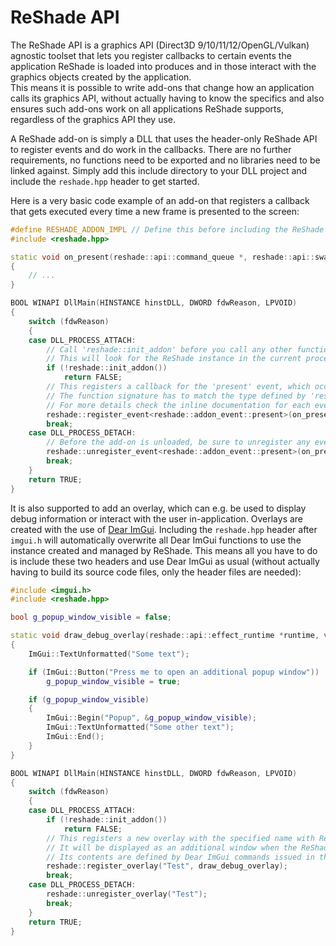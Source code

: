 ReShade API
===========

The ReShade API is a graphics API (Direct3D 9/10/11/12/OpenGL/Vulkan) agnostic toolset that lets you register callbacks to certain events the application ReShade is loaded into produces and in those interact with the graphics objects created by the application.\
This means it is possible to write add-ons that change how an application calls its graphics API, without actually having to know the specifics and also ensures such add-ons work on all applications ReShade supports, regardless of the graphics API they use.

A ReShade add-on is simply a DLL that uses the header-only ReShade API to register events and do work in the callbacks. There are no further requirements, no functions need to be exported and no libraries need to be linked against. Simply add this include directory to your DLL project and include the `reshade.hpp` header to get started.

Here is a very basic code example of an add-on that registers a callback that gets executed every time a new frame is presented to the screen:

```cpp
#define RESHADE_ADDON_IMPL // Define this before including the ReShade header in exactly one source file
#include <reshade.hpp>

static void on_present(reshade::api::command_queue *, reshade::api::swapchain *swapchain)
{
	// ...
}

BOOL WINAPI DllMain(HINSTANCE hinstDLL, DWORD fdwReason, LPVOID)
{
    switch (fdwReason)
    {
    case DLL_PROCESS_ATTACH:
        // Call 'reshade::init_addon' before you call any other function of the ReShade API
        // This will look for the ReShade instance in the current process and initialize the API when found
        if (!reshade::init_addon())
            return FALSE;
        // This registers a callback for the 'present' event, which occurs every time a new frame is presented to the screen
        // The function signature has to match the type defined by 'reshade::addon_event_traits<reshade::addon_event::present>::decl'
        // For more details check the inline documentation for each event in 'reshade_events.hpp'
        reshade::register_event<reshade::addon_event::present>(on_present);
        break;
    case DLL_PROCESS_DETACH:
        // Before the add-on is unloaded, be sure to unregister any event callbacks that where previously registered
        reshade::unregister_event<reshade::addon_event::present>(on_present);
        break;
    }
    return TRUE;
}
```

It is also supported to add an overlay, which can e.g. be used to display debug information or interact with the user in-application.
Overlays are created with the use of [Dear ImGui](https://github.com/ocornut/imgui/). Including the `reshade.hpp` header after `imgui.h` will automatically overwrite all Dear ImGui functions to use the instance created and managed by ReShade. This means all you have to do is include these two headers and use Dear ImGui as usual (without actually having to build its source code files, only the header files are needed):

```cpp
#include <imgui.h>
#include <reshade.hpp>

bool g_popup_window_visible = false;

static void draw_debug_overlay(reshade::api::effect_runtime *runtime, void *imgui_context)
{
    ImGui::TextUnformatted("Some text");

    if (ImGui::Button("Press me to open an additional popup window"))
        g_popup_window_visible = true;

    if (g_popup_window_visible)
    {
        ImGui::Begin("Popup", &g_popup_window_visible);
        ImGui::TextUnformatted("Some other text");
        ImGui::End();
    }
}

BOOL WINAPI DllMain(HINSTANCE hinstDLL, DWORD fdwReason, LPVOID)
{
    switch (fdwReason)
    {
    case DLL_PROCESS_ATTACH:
        if (!reshade::init_addon())
            return FALSE;
        // This registers a new overlay with the specified name with ReShade.
        // It will be displayed as an additional window when the ReShade overlay is opened.
        // Its contents are defined by Dear ImGui commands issued in the specified callback function.
        reshade::register_overlay("Test", draw_debug_overlay);
        break;
    case DLL_PROCESS_DETACH:
        reshade::unregister_overlay("Test");
        break;
    }
    return TRUE;
}
```
